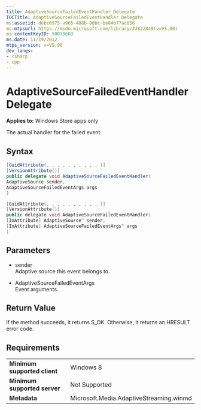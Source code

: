 ```yaml
---
title: AdaptiveSourceFailedEventHandler Delegate
TOCTitle: AdaptiveSourceFailedEventHandler Delegate
ms:assetid: debc6975-a965-488b-80bc-be84b77ac056
ms:mtpsurl: https://msdn.microsoft.com/library/JJ822849(v=VS.90)
ms:contentKeyID: 50079603
ms.date: 11/19/2012
mtps_version: v=VS.90
dev_langs:
- csharp
- cpp
---
```


# AdaptiveSourceFailedEventHandler Delegate

**Applies to:** Windows Store apps only

The actual handler for the failed event.

## Syntax

```csharp
[GuidAttribute(, , , , , , , , , , )]
[VersionAttribute()]
public delegate void AdaptiveSourceFailedEventHandler(
AdaptiveSource sender,
AdaptiveSourceFailedEventArgs args
)
```

```cpp
[GuidAttribute(, , , , , , , , , , )]
[VersionAttribute()]
public delegate void AdaptiveSourceFailedEventHandler(
[InAttribute] AdaptiveSource^ sender,
[InAttribute] AdaptiveSourceFailedEventArgs^ args
)
```

## Parameters

  - sender  
    Adaptive source this event belongs to.

  - AdaptiveSourceFailedEventArgs  
    Event arguments.

## Return Value

If the method succeeds, it returns S\_OK. Otherwise, it returns an HRESULT error code.

## Requirements

|||
|--- |--- |
|**Minimum supported client**|Windows 8|
|**Minimum supported server**|Not Supported|
|**Metadata**|Microsoft.Media.AdaptiveStreaming.winmd|
